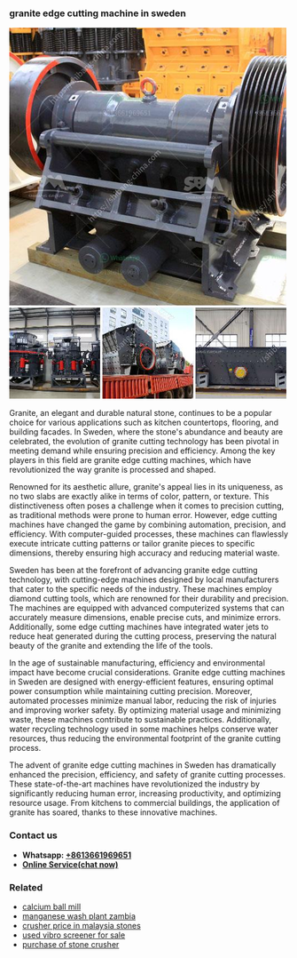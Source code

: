 <h3>granite edge cutting machine in sweden</h3><img src='1704791584.jpg' alt=''><p>Granite, an elegant and durable natural stone, continues to be a popular choice for various applications such as kitchen countertops, flooring, and building facades. In Sweden, where the stone's abundance and beauty are celebrated, the evolution of granite cutting technology has been pivotal in meeting demand while ensuring precision and efficiency. Among the key players in this field are granite edge cutting machines, which have revolutionized the way granite is processed and shaped.</p><p>Renowned for its aesthetic allure, granite's appeal lies in its uniqueness, as no two slabs are exactly alike in terms of color, pattern, or texture. This distinctiveness often poses a challenge when it comes to precision cutting, as traditional methods were prone to human error. However, edge cutting machines have changed the game by combining automation, precision, and efficiency. With computer-guided processes, these machines can flawlessly execute intricate cutting patterns or tailor granite pieces to specific dimensions, thereby ensuring high accuracy and reducing material waste.</p><p>Sweden has been at the forefront of advancing granite edge cutting technology, with cutting-edge machines designed by local manufacturers that cater to the specific needs of the industry. These machines employ diamond cutting tools, which are renowned for their durability and precision. The machines are equipped with advanced computerized systems that can accurately measure dimensions, enable precise cuts, and minimize errors. Additionally, some edge cutting machines have integrated water jets to reduce heat generated during the cutting process, preserving the natural beauty of the granite and extending the life of the tools.</p><p>In the age of sustainable manufacturing, efficiency and environmental impact have become crucial considerations. Granite edge cutting machines in Sweden are designed with energy-efficient features, ensuring optimal power consumption while maintaining cutting precision. Moreover, automated processes minimize manual labor, reducing the risk of injuries and improving worker safety. By optimizing material usage and minimizing waste, these machines contribute to sustainable practices. Additionally, water recycling technology used in some machines helps conserve water resources, thus reducing the environmental footprint of the granite cutting process.</p><p>The advent of granite edge cutting machines in Sweden has dramatically enhanced the precision, efficiency, and safety of granite cutting processes. These state-of-the-art machines have revolutionized the industry by significantly reducing human error, increasing productivity, and optimizing resource usage. From kitchens to commercial buildings, the application of granite has soared, thanks to these innovative machines.</p><h3>Contact us</h3><ul><li><strong>Whatsapp:&nbsp;<a href="https://wa.me/8613661969651">+8613661969651</a></strong></li><li><a href="https://swt.shibang-china.com/?git&amp;zhl&amp;granite edge cutting machine in sweden"><strong>Online Service(chat now)</strong></a></li></ul><h3>Related</h3><ul><li><a href='calcium ball mill.md'>calcium ball mill</a></li><li><a href='manganese wash plant zambia.md'>manganese wash plant zambia</a></li><li><a href='crusher price in malaysia stones.md'>crusher price in malaysia stones</a></li><li><a href='used vibro screener for sale.md'>used vibro screener for sale</a></li><li><a href='purchase of stone crusher.md'>purchase of stone crusher</a></li></ul>